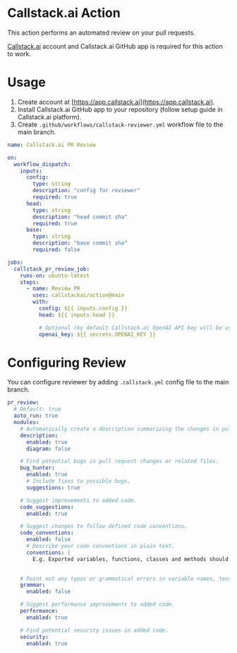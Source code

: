 # Callstack.ai Action
This action performs an automated review on your pull requests.

[Callstack.ai](https://app.callstack.ai) account and Callstack.ai GitHub app is required for this action to work.

# Usage
1. Create account at [https://app.callstack.ai](https://app.callstack.ai).
2. Install Callstack.ai GitHub app to your repository (follow setup guide in Callstack.ai platform).
3. Create `.github/workflows/callstack-reviewer.yml` workflow file to the main branch.

```yml filename=".github/workflows/callstack-reviewer.ym"
name: Callstack.ai PR Review

on:
  workflow_dispatch:
    inputs:
      config:
        type: string
        description: "config for reviewer"
        required: true
      head:
        type: string
        description: "head commit sha"
        required: true
      base:
        type: string
        description: "base commit sha"
        required: false

jobs:
  callstack_pr_review_job:
    runs-on: ubuntu-latest
    steps:
      - name: Review PR
        uses: callstackai/action@main
        with:
          config: ${{ inputs.config }}
          head: ${{ inputs.head }}

          # Optional (by default Callstack.ai OpenAI API key will be used)
          openai_key: ${{ secrets.OPENAI_KEY }}
```

# Configuring Review
You can configure reviewer by adding `.callstack.yml` config file to the main branch.

```yml filename=".callstack.yml"
pr_review:
  # Default: true
  auto_run: true
  modules:
    # Automatically create a description summarizing the changes in pull request. 
    description:
      enabled: true
      diagram: false

    # Find potential bugs in pull request changes or related files.
    bug_hunter:
      enabled: true
      # Include fixes to possible bugs.
      suggestions: true

    # Suggest improvements to added code.
    code_suggestions:
      enabled: true

    # Suggest changes to follow defined code conventions.
    code_conventions:
      enabled: false
      # Describe your code conventions in plain text.
      conventions: |
        E.g. Exported variables, functions, classes and methods should be defined before private.
        

    # Point out any typos or grammatical errors in variable names, texts, comments.
    grammar:
      enabled: false

    # Suggest performance improvements to added code.
    performance:
      enabled: true

    # Find potential security issues in added code.
    security:
      enabled: true
```

